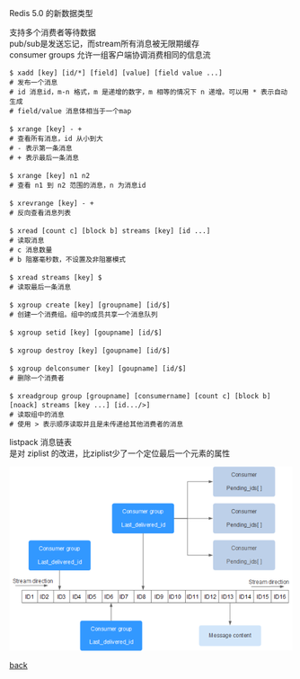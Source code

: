 Redis 5.0 的新数据类型  

支持多个消费者等待数据  
pub/sub是发送忘记，而stream所有消息被无限期缓存  
consumer groups 允许一组客户端协调消费相同的信息流  

```
$ xadd [key] [id/*] [field] [value] [field value ...]  
# 发布一个消息  
# id 消息id，m-n 格式，m 是递增的数字，m 相等的情况下 n 递增。可以用 * 表示自动生成
# field/value 消息体相当于一个map  

$ xrange [key] - +
# 查看所有消息，id 从小到大  
# - 表示第一条消息  
# + 表示最后一条消息

$ xrange [key] n1 n2
# 查看 n1 到 n2 范围的消息，n 为消息id  

$ xrevrange [key] - +
# 反向查看消息列表  

$ xread [count c] [block b] streams [key] [id ...]
# 读取消息  
# c 消息数量  
# b 阻塞毫秒数，不设置及非阻塞模式  

$ xread streams [key] $
# 读取最后一条消息  

$ xgroup create [key] [groupname] [id/$] 
# 创建一个消费组。组中的成员共享一个消息队列  

$ xgroup setid [key] [goupname] [id/$]  

$ xgroup destroy [key] [goupname] [id/$]  

$ xgroup delconsumer [key] [goupname] [id/$]  
# 删除一个消费者  

$ xreadgroup group [groupname] [consumername] [count c] [block b] [noack] streams [key ...] [id.../>]  
# 读取组中的消息  
# 使用 > 表示顺序读取并且是未传递给其他消费者的消息  
```

listpack 消息链表  
是对 ziplist 的改进，比ziplist少了一个定位最后一个元素的属性  

![image](image/1.png)  

[back](../16.md)  
